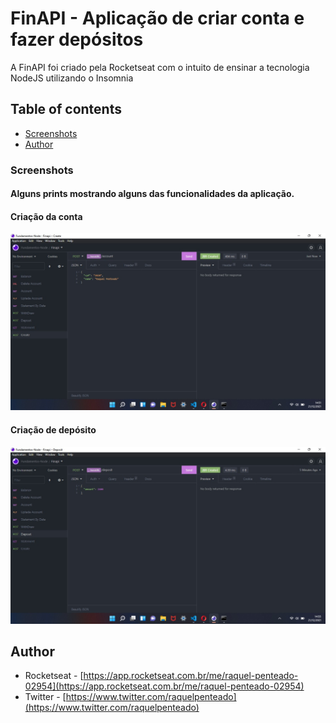 # FinAPI - Aplicação de criar conta e fazer depósitos

A FinAPI foi criado pela Rocketseat com o intuito de ensinar a tecnologia NodeJS utilizando o Insomnia

## Table of contents

- [Screenshots](#screenshots)
- [Author](#author)

### Screenshots


#### Alguns prints mostrando alguns das funcionalidades da aplicação.


#### Criação da conta
![create](./assets/create.jpg)

#### Criação de depósito
![deposit](./assets/deposit.jpg)


## Author

- Rocketseat - [https://app.rocketseat.com.br/me/raquel-penteado-02954](https://app.rocketseat.com.br/me/raquel-penteado-02954)
- Twitter - [https://www.twitter.com/raquelpenteado](https://www.twitter.com/raquelpenteado)
